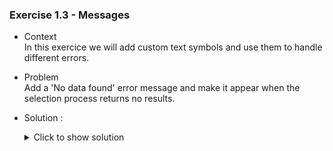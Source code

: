 
### Exercise 1.3 - Messages


- Context \
  In this exercice we will add custom text symbols and use them to handle different errors.
- Problem \
  Add a 'No data found' error message and make it appear when the selection process returns no results.

- Solution :
  <details>
    <summary>Click to show solution</summary>
    
    First we add our text symbol to the text elements
    
    ![No-Data](https://github.com/Fabeure/ABAP-Initiation/blob/main/Images/No_Data.png)


    now lets modify our code to account for the case where the selection process returns no results:

  ```abap
  DATA : s_idsal TYPE ZEXOSALARIES-ID_SAL,
          s_nomsal TYPE ZEXOSALARIES-NOM_SALARIES,
          s_prenomsal TYPE ZEXOSALARIES-PRENOM_SALARIES,
          s_datnaissancesal TYPE ZEXOSALARIES-DATE_DE_NAISSANCE,
          it_salaries TYPE TABLE OF ZEXOSALARIES,
          wa_salaries TYPE ZEXOSALARIES.

  SELECT-OPTIONS :
     s_id for s_idsal,
     s_nom for s_nomsal NO INTERVALS,
     s_prenom for s_prenomsal NO INTERVALS,
     s_dat for s_datnaissancesal.


  Select *
  from ZEXOSALARIES
  into table it_salaries
  where ID_SAL IN S_ID
  AND NOM_SALARIES IN S_NOM
  AND PRENOM_SALARIES IN S_PRENOM
  AND DATE_DE_NAISSANCE IN S_DAT.

  " sy-subrc will return 0 if atleast 1 result is found
  IF sy-subrc <> 0.
  MESSAGE text-E02 TYPE 'E'.
  ENDIF.

  

  LOOP AT it_salaries into wa_salaries.
    WRITE wa_salaries-ID_SAL.
    WRITE wa_salaries-NOM_SALARIES.
    WRITE /. "breakline to make result more readable
  ENDLOOP.
  ```

  ![No-Data](https://github.com/Fabeure/ABAP-Initiation/blob/main/Images/No_Data_Result.png)


  </details>
